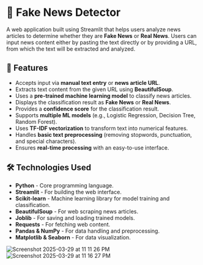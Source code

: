 # 📰 Fake News Detector 

A web application built using Streamlit that helps users analyze news articles to determine whether they are **Fake News** or **Real News**. Users can input news content either by pasting the text directly or by providing a URL, from which the text will be extracted and analyzed.  

## 🚀 Features  

- Accepts input via **manual text entry** or **news article URL**.  
- Extracts text content from the given URL using **BeautifulSoup**.  
- Uses a **pre-trained machine learning model** to classify news articles.  
- Displays the classification result as **Fake News** or **Real News**.  
- Provides a **confidence score** for the classification result.  
- Supports **multiple ML models** (e.g., Logistic Regression, Decision Tree, Random Forest).  
- Uses **TF-IDF vectorization** to transform text into numerical features.  
- Handles **basic text preprocessing** (removing stopwords, punctuation, and special characters).  
- Ensures **real-time processing** with an easy-to-use interface.  

## 🛠️ Technologies Used  

- **Python** - Core programming language.  
- **Streamlit** - For building the web interface.  
- **Scikit-learn** - Machine learning library for model training and classification.  
- **BeautifulSoup** - For web scraping news articles.  
- **Joblib** - For saving and loading trained models.  
- **Requests** - For fetching web content.  
- **Pandas & NumPy** - For data handling and preprocessing.  
- **Matplotlib & Seaborn** - For data visualization.  

![Screenshot 2025-03-29 at 11 11 26 PM](https://github.com/user-attachments/assets/612c4485-3646-4d26-b54c-c84f901c4d77)
![Screenshot 2025-03-29 at 11 16 27 PM](https://github.com/user-attachments/assets/203a9df0-d23f-412d-aba2-8833cc280c23)
